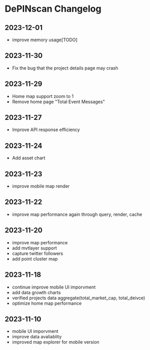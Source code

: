 # DePINscan Changelog

## 2023-12-01
- improve memory usage[TODO]

## 2023-11-30
- Fix the bug that the project details page may crash

## 2023-11-29
- Home map support zoom to 1
- Remove home page "Total Event Messages"

## 2023-11-27
- Improve API response efficiency

## 2023-11-24
- Add asset chart

## 2023-11-23
- improve mobile map render

## 2023-11-22
- improve map performance again through query, render, cache

## 2023-11-20
- improve map performance
- add mvtlayer support
- capture twitter followers
- add point cluster map

## 2023-11-18
- continue improve mobile UI imporvment
- add data growth charts
- verified projects data aggregate(total_market_cap, total_deivce)
- optimize home map performance

## 2023-11-10
- mobile UI imporvment
- improve data avaliablity
- improved map explorer for mobile version
